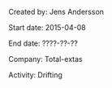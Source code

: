 Created by: Jens Andersson

Start date: 2015-04-08

End date: ????-??-??


Company: Total-extas

Activity: Drifting

